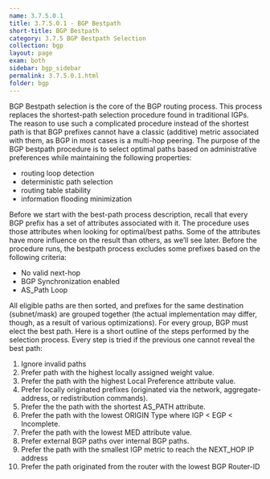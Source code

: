 ```yaml
---
name: 3.7.5.0.1
title: 3.7.5.0.1 - BGP Bestpath
short-title: BGP Bestpath
category: 3.7.5 BGP Bestpath Selection
collection: bgp
layout: page
exam: both
sidebar: bgp_sidebar
permalink: 3.7.5.0.1.html
folder: bgp
---
```

BGP Bestpath selection is the core of the BGP routing process. This process replaces the shortest-path selection procedure found in traditional IGPs. The reason to use such a complicated procedure instead of the shortest path is that BGP prefixes cannot have a classic (additive) metric associated with them, as BGP in most cases is a multi-hop peering. The purpose of the BGP bestpath procedure is to select optimal paths based on administrative preferences while maintaining the following properties:
- routing loop detection
- deterministic path selection
- routing table stability
- information flooding minimization

Before we start with the best-path process description, recall that every BGP prefix has a set of attributes associated with it. The procedure uses those attributes when looking for optimal/best paths. Some of the attributes have more influence on the result than others, as we’ll see later. Before the procedure runs, the bestpath process excludes some prefixes based on the following criteria: 
- No valid next-hop
- BGP Synchronization enabled
- AS_Path Loop

All eligible paths are then sorted, and prefixes for the same destination (subnet/mask) are grouped together (the actual implementation may differ, though, as a result of various optimizations). For every group, BGP must elect the best path. Here is a short outline of the steps performed by the selection process. Every step is tried if the previous one cannot reveal the best path:
1. Ignore invalid paths
2. Prefer path with the highest locally assigned weight value.
3. Prefer the path with the highest Local Preference attribute value.
4. Prefer locally originated prefixes (originated via the network, aggregate-address, or redistribution commands).
5. Prefer the the path with the shortest AS_PATH attribute.
6. Prefer the path with the lowest ORIGIN Type where IGP \< EGP \< Incomplete.
7. Prefer the path with the lowest MED attribute value.
8. Prefer external BGP paths over internal BGP paths.
9. Prefer the path with the smallest IGP metric to reach the NEXT_HOP IP address
10. Prefer the path originated from the router with the lowest BGP Router-ID
